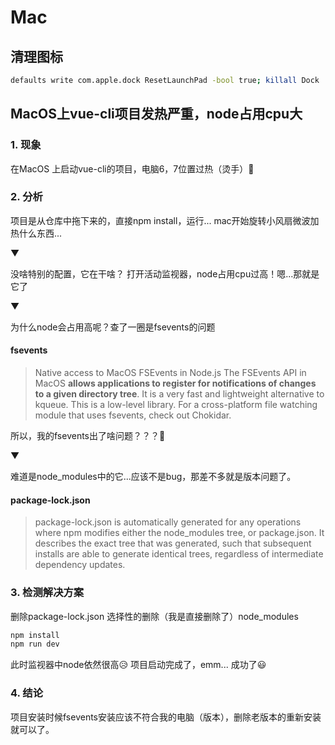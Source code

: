 # Mac

## 清理图标

```bash
defaults write com.apple.dock ResetLaunchPad -bool true; killall Dock
```

## MacOS上vue-cli项目发热严重，node占用cpu大

### 1. 现象

在MacOS 上启动vue-cli的项目，电脑6，7位置过热（烫手）🥵

### 2. 分析

项目是从仓库中拖下来的，直接npm install，运行...
mac开始旋转小风扇微波加热什么东西...

▼

没啥特别的配置，它在干啥？
打开活动监视器，node占用cpu过高！嗯...那就是它了

▼

为什么node会占用高呢？查了一圈是fsevents的问题

#### fsevents

>Native access to MacOS FSEvents in Node.js
>The FSEvents API in MacOS **allows applications to register for notifications of changes to a given directory tree**. It is a very fast and lightweight alternative to kqueue.
>This is a low-level library. For a cross-platform file watching module that uses fsevents, check out Chokidar.

所以，我的fsevents出了啥问题？？？🧐

▼

难道是node_modules中的它...应该不是bug，那差不多就是版本问题了。

#### package-lock.json

> package-lock.json is automatically generated for any operations where npm modifies either the node_modules tree, or package.json. It describes the exact tree that was generated, such that subsequent installs are able to generate identical trees, regardless of intermediate dependency updates.

### 3. 检测解决方案

删除package-lock.json
选择性的删除（我是直接删除了）node_modules

```bash
npm install
npm run dev
```

此时监视器中node依然很高😥
项目启动完成了，emm...
成功了😃

### 4. 结论

项目安装时候fsevents安装应该不符合我的电脑（版本），删除老版本的重新安装就可以了。
